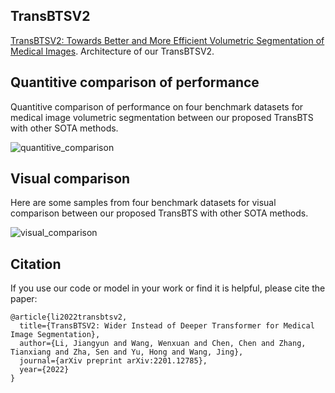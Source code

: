 
## TransBTSV2
[TransBTSV2: Towards Better and More Efficient Volumetric Segmentation of Medical Images](https://arxiv.org/abs/2201.12785). 
Architecture of our TransBTSV2.

## Quantitive comparison of performance

Quantitive comparison of performance on four benchmark datasets for medical image volumetric segmentation between our proposed TransBTS with other SOTA methods.

![quantitive_comparison](https://github.com/Wenxuan-1119/TransBTS/blob/main/figure/quantitive_comparison.PNG "quantitive_comparison_TransBTSV2")

## Visual comparison

Here are some samples from four benchmark datasets for visual comparison between our proposed TransBTS with other SOTA methods.

![visual_comparison](https://github.com/Wenxuan-1119/TransBTS/blob/main/figure/visual_comparison.PNG "visual_comparison_TransBTSV2")

## Citation
If you use our code or model in your work or find it is helpful, please cite the paper:
```
@article{li2022transbtsv2,
  title={TransBTSV2: Wider Instead of Deeper Transformer for Medical Image Segmentation},
  author={Li, Jiangyun and Wang, Wenxuan and Chen, Chen and Zhang, Tianxiang and Zha, Sen and Yu, Hong and Wang, Jing},
  journal={arXiv preprint arXiv:2201.12785},
  year={2022}
}
```
